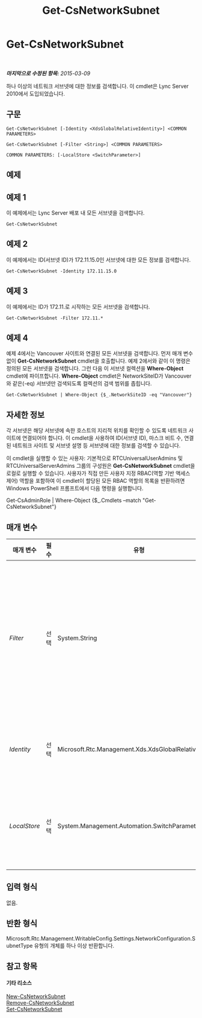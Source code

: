 ﻿---
title: Get-CsNetworkSubnet
TOCTitle: Get-CsNetworkSubnet
ms:assetid: ad74155a-8d83-42f6-bb1e-8bfc7d57d5b0
ms:mtpsurl: https://technet.microsoft.com/ko-kr/library/Gg412825(v=OCS.15)
ms:contentKeyID: 49304706
ms.date: 08/10/2015
mtps_version: v=OCS.15
ms.translationtype: HT
---

# Get-CsNetworkSubnet

 

_**마지막으로 수정된 항목:** 2015-03-09_

하나 이상의 네트워크 서브넷에 대한 정보를 검색합니다. 이 cmdlet은 Lync Server 2010에서 도입되었습니다.

## 구문

    Get-CsNetworkSubnet [-Identity <XdsGlobalRelativeIdentity>] <COMMON PARAMETERS>

    Get-CsNetworkSubnet [-Filter <String>] <COMMON PARAMETERS>

    COMMON PARAMETERS: [-LocalStore <SwitchParameter>]

## 예제

## 예제 1

이 예제에서는 Lync Server 배포 내 모든 서브넷을 검색합니다.

    Get-CsNetworkSubnet

## 예제 2

이 예제에서는 ID(서브넷 ID)가 172.11.15.0인 서브넷에 대한 모든 정보를 검색합니다.

    Get-CsNetworkSubnet -Identity 172.11.15.0

## 예제 3

이 예제에서는 ID가 172.11.로 시작하는 모든 서브넷을 검색합니다.

    Get-CsNetworkSubnet -Filter 172.11.*

## 예제 4

예제 4에서는 Vancouver 사이트와 연결된 모든 서브넷을 검색합니다. 먼저 매개 변수 없이 **Get-CsNetworkSubnet** cmdlet을 호출합니다. 예제 2에서와 같이 이 명령은 정의된 모든 서브넷을 검색합니다. 그런 다음 이 서브넷 컬렉션을 **Where-Object** cmdlet에 파이프합니다. **Where-Object** cmdlet은 NetworkSiteID가 Vancouver와 같은(-eq) 서브넷만 검색되도록 컬렉션의 검색 범위를 좁힙니다.

    Get-CsNetworkSubnet | Where-Object {$_.NetworkSiteID -eq "Vancouver"}

## 자세한 정보

각 서브넷은 해당 서브넷에 속한 호스트의 지리적 위치를 확인할 수 있도록 네트워크 사이트에 연결되어야 합니다. 이 cmdlet을 사용하여 ID(서브넷 ID), 마스크 비트 수, 연결된 네트워크 사이트 및 서브넷 설명 등 서브넷에 대한 정보를 검색할 수 있습니다.

이 cmdlet을 실행할 수 있는 사용자: 기본적으로 RTCUniversalUserAdmins 및 RTCUniversalServerAdmins 그룹의 구성원은 **Get-CsNetworkSubnet** cmdlet을 로컬로 실행할 수 있습니다. 사용자가 직접 만든 사용자 지정 RBAC(역할 기반 액세스 제어) 역할을 포함하여 이 cmdlet이 할당된 모든 RBAC 역할의 목록을 반환하려면 Windows PowerShell 프롬프트에서 다음 명령을 실행합니다.

Get-CsAdminRole | Where-Object {$\_.Cmdlets –match "Get-CsNetworkSubnet"}

## 매개 변수


<table>
<colgroup>
<col style="width: 25%" />
<col style="width: 25%" />
<col style="width: 25%" />
<col style="width: 25%" />
</colgroup>
<thead>
<tr class="header">
<th>매개 변수</th>
<th>필수</th>
<th>유형</th>
<th>설명</th>
</tr>
</thead>
<tbody>
<tr class="odd">
<td><p><em>Filter</em></p></td>
<td><p>선택</p></td>
<td><p>System.String</p></td>
<td><p>이 매개 변수를 사용하면 ID에 기초하여 모든 서브넷의 와일드카드 검색을 수행할 수 있습니다. 예를 들어 Filter 값 172.11.*는 ID가 172.11.로 시작하는 모든 서브넷을 검색합니다(예: 172.11.10.0, 172.11.25.0 등).</p></td>
</tr>
<tr class="even">
<td><p><em>Identity</em></p></td>
<td><p>선택</p></td>
<td><p>Microsoft.Rtc.Management.Xds.XdsGlobalRelativeIdentity</p></td>
<td><p>검색할 서브넷의 고유한 서브넷 ID입니다. 이 값은 IP 주소입니다(예: 174.11.12.0).</p></td>
</tr>
<tr class="odd">
<td><p><em>LocalStore</em></p></td>
<td><p>선택</p></td>
<td><p>System.Management.Automation.SwitchParameter</p></td>
<td><p>중앙 관리 저장소 자체가 아니라 중앙 관리 저장소의 로컬 복제본에서 네트워크 서브넷 정보를 검색합니다.</p></td>
</tr>
</tbody>
</table>


## 입력 형식

없음.

## 반환 형식

Microsoft.Rtc.Management.WritableConfig.Settings.NetworkConfiguration.SubnetType 유형의 개체를 하나 이상 반환합니다.

## 참고 항목

#### 기타 리소스

[New-CsNetworkSubnet](new-csnetworksubnet.md)  
[Remove-CsNetworkSubnet](remove-csnetworksubnet.md)  
[Set-CsNetworkSubnet](set-csnetworksubnet.md)

